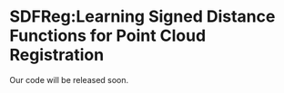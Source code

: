 # SDFReg:Learning Signed Distance Functions for Point Cloud Registration
Our code will be released soon.

